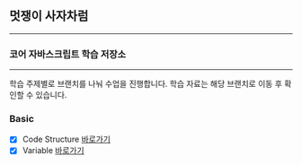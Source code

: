 ## 멋쟁이 사자차럼
---

### 코어 자바스크립트 학습 저장소

---

학습 주제별로 브랜치를 나눠 수업을 진행합니다.
학습 자료는 해당 브랜치로 이동 후 확인할 수 있습니다.



### Basic

- [x] Code Structure [바로가기](https://github.com/BomEllen/core_js/blob/01.core/client/chapter/core/01.codeStructure.js)
- [x] Variable [바로가기](https://github.com/BomEllen/core_js/blob/01.core/client/chapter/core/02.variables.js)